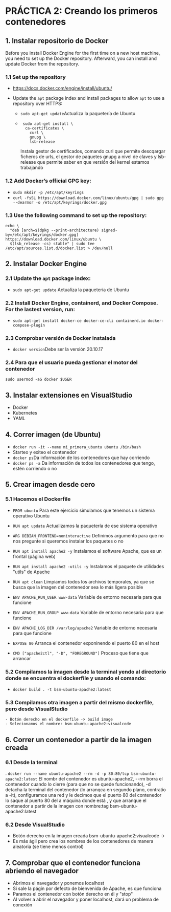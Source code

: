  # PRÁCTICA 2: Creando los primeros contenedores
 ## 1. Instalar repositorio de Docker
Before you install Docker Engine for the first time on a new host machine, you need to set up the Docker repository. Afterward, you can install and update Docker from the repository.
### 1.1 Set up the repository
 - https://docs.docker.com/engine/install/ubuntu/
 - Update the `apt` package index and install packages to allow `apt` to use a repository over HTTPS:

   - `sudo apt-get update`Actualiza la paquetería de Ubuntu
   -  ```
       sudo apt-get install \
        ca-certificates \
          curl \
          gnupg \
          lsb-release
      ``` 
      Instala gestor de certificados, comando curl que permite descqargar ficheros de urls, el gestor de paquetes gnupg a nivel de claves y lsb-release que permite saber en que versión del kernel estamos trabajando

### 1.2 Add Docker’s official GPG key:
 - `sudo mkdir -p /etc/apt/keyrings`
 - `curl -fsSL https://download.docker.com/linux/ubuntu/gpg | sudo gpg --dearmor -o /etc/apt/keyrings/docker.gpg`
### 1.3 Use the following command to set up the repository:
```
echo \
  "deb [arch=$(dpkg --print-architecture) signed-by=/etc/apt/keyrings/docker.gpg] https://download.docker.com/linux/ubuntu \
  $(lsb_release -cs) stable" | sudo tee /etc/apt/sources.list.d/docker.list > /dev/null
```
## 2. Instalar Docker Engine
### 2.1 Update the `apt` package index:
  - `sudo apt-get update` Actualiza la paquetería de Ubuntu
### 2.2 Install Docker Engine, containerd, and Docker Compose. For the lastest version, run:
  - `sudo apt-get install docker-ce docker-ce-cli containerd.io docker-compose-plugin`
### 2.3 Comprobar versión de Docker instalada
- `docker version`Debe ser la versión 20.10.17
### 2.4 Para que el usuario pueda gestionar el motor del contenedor
`sudo usermod -aG docker $USER`

## 3. Instalar extensiones en VisualStudio
 - Docker
 - Kubernetes
 - YAML

 ## 4. Correr imagen (de Ubuntu)
   - `docker run -it --name mi_primera_ubuntu ubuntu /bin/bash`
   - Starteo y exiteo el contenedor
   - `docker ps`Da información de los contenedores que hay corriendo
   - `docker ps -a` Da información de todos los contenedores que tengo, estén corriendo o no
  
  ## 5. Crear imagen desde cero
  ### 5.1 Hacemos el Dockerfile
   - `FROM ubuntu` Para este ejercicio simulamos que tenemos un sistema operativo Ubuntu
   - `RUN apt update` Actualizamos la paquetería de ese sistema operativo

   - `ARG DEBIAN_FRONTEND=noninteractive` Definimos argumento para que no nos pregunte si queremos instalar los paquetes o no
   - `RUN apt install apache2 -y` Instalamos el software Apache, que es un frontal (página web)
   - `RUN apt install apache2 -utils -y` Instalamos el paquete de utilidades "utils" de Apache
   - `RUN apt clean` Limpiamos todos los archivos temporales, ya que se busca que la imagen del contenedor sea lo más ligera posible

   - `ENV APACHE_RUN_USER www-data` Variable de entorno necesaria para que funcione
   - `ENV APACHE_RUN_GROUP www-data` Variable de entorno necesaria para que funcione
   - `ENV APACHE_LOG_DIR /var/log/apache2` Variable de entorno necesaria para que funcione

   - `EXPOSE 80` Arranca el contenedor exponinendo el puerto 80 en el host
   - `CMD ["apache2ctl", "-D", "FOREGROUND"]` Proceso que tiene que arrancar
  ### 5.2 Compilamos la imagen desde la terminal yendo al directorio donde se encuentra el dockerfile y usando el comando:
   - `docker build . -t bsm-ubuntu-apache2:latest`
  ### 5.3 Compilamos otra imagen a partir del mismo dockerfile, pero desde VisualStudio
    - Botón derecho en el dockerfile -> build image
    - Selecionamos el nombre: bsm-ubuntu-apache2:visualcode
  ## 6. Correr un contenedor a partir de la imagen creada
  ### 6.1 Desde la terminal
   . `docker run --name ubuntu-apache2 --rm -d -p 80:80/tcp bsm-ubuntu-apache2:latest` El nombr del contenedor es ubuntu-apache2, --rm borra el contenedor cuando lo cierre (para que no se quede funcionando), -d detacha la terminal del contenedor (lo arranqca en segundo plano, contratio a -it), configuramos una red y le decimos que  el puerto 80 del contenedor lo saque al puerto 80 del a máquina donde está , y que arranque el contenedor a partir de la imagen con nombre:tag bsm-ubuntu-apache2:latest
  ### 6.2 Desde VisualStudio
   - Botón derecho en la imagen creada  bsm-ubuntu-apache2:visualcode -> 
   - Es más ágil pero crea los nombres de los contenedores de manera aleatoria (se tiene menos control)
  
  ## 7. Comprobar que el contenedor funciona abriendo el navegador
   - Abrimos el navegador y ponemos localhost
   - Si sale la págin por defecto de bienvenida de Apache, es que funciona
   - Paramos el contenedor con botón derecho en él y "stop"
   - Al volver a abrir el navegador y poner localhost, dará un problema de conexión
